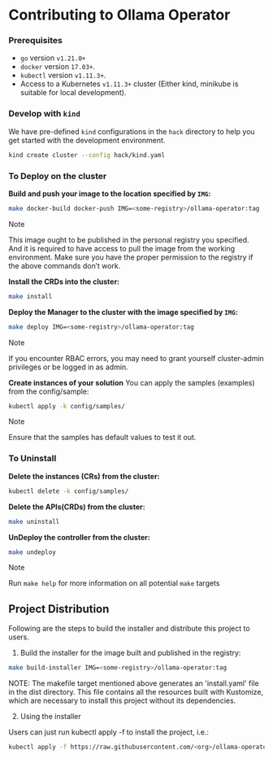 # Contributing to Ollama Operator

### Prerequisites

- `go` version `v1.21.0+`
- `docker` version `17.03+`.
- `kubectl` version `v1.11.3+`.
- Access to a Kubernetes `v1.11.3+` cluster (Either kind, minikube is suitable for local development).

### Develop with `kind`

We have pre-defined `kind` configurations in the `hack` directory to help you get started with the development environment.

```sh
kind create cluster --config hack/kind.yaml
```

### To Deploy on the cluster

**Build and push your image to the location specified by `IMG`:**

```sh
make docker-build docker-push IMG=<some-registry>/ollama-operator:tag
```

> [!NOTE]
> This image ought to be published in the personal registry you specified.
> And it is required to have access to pull the image from the working environment.
> Make sure you have the proper permission to the registry if the above commands don’t work.

**Install the CRDs into the cluster:**

```sh
make install
```

**Deploy the Manager to the cluster with the image specified by `IMG`:**

```sh
make deploy IMG=<some-registry>/ollama-operator:tag
```

> [!NOTE]
> If you encounter RBAC errors, you may need to grant yourself cluster-admin
> privileges or be logged in as admin.

**Create instances of your solution**
You can apply the samples (examples) from the config/sample:

```sh
kubectl apply -k config/samples/
```

> [!NOTE]
> Ensure that the samples has default values to test it out.

### To Uninstall

**Delete the instances (CRs) from the cluster:**

```sh
kubectl delete -k config/samples/
```

**Delete the APIs(CRDs) from the cluster:**

```sh
make uninstall
```

**UnDeploy the controller from the cluster:**

```sh
make undeploy
```

> [!NOTE]
> Run `make help` for more information on all potential `make` targets

## Project Distribution

Following are the steps to build the installer and distribute this project to users.

1. Build the installer for the image built and published in the registry:

```sh
make build-installer IMG=<some-registry>/ollama-operator:tag
```

NOTE: The makefile target mentioned above generates an 'install.yaml'
file in the dist directory. This file contains all the resources built
with Kustomize, which are necessary to install this project without
its dependencies.

2. Using the installer

Users can just run kubectl apply -f <URL for YAML BUNDLE> to install the project, i.e.:

```sh
kubectl apply -f https://raw.githubusercontent.com/<org>/ollama-operator/<tag or branch>/dist/install.yaml
```
